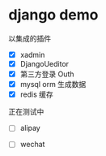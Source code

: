 # django demo

以集成的插件
- [x] xadmin
- [x] DjangoUeditor
- [x] 第三方登录 Outh
- [x] mysql orm 生成数据
- [x] redis 缓存

正在测试中
- [ ] alipay
- [ ] wechat

